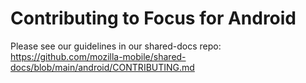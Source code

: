 # Contributing to Focus for Android

Please see our guidelines in our shared-docs repo:
https://github.com/mozilla-mobile/shared-docs/blob/main/android/CONTRIBUTING.md
